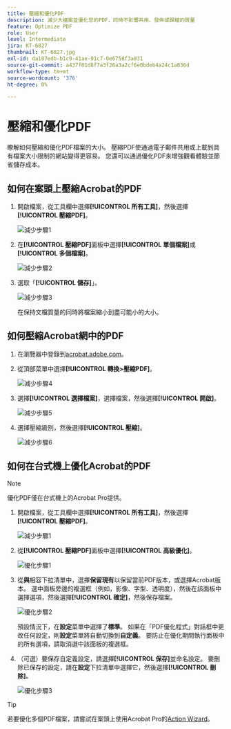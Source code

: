 ```yaml
---
title: 壓縮和優化PDF
description: 減少大檔案並優化您的PDF，同時不影響共用、發佈或歸檔的質量
feature: Optimize PDF
role: User
level: Intermediate
jira: KT-6827
thumbnail: KT-6827.jpg
exl-id: da187edb-b1c9-41ae-91c7-0e6758f3a831
source-git-commit: a437f01d8f7a3f26a3a2cf6e0bdeb4a24c1a836d
workflow-type: tm+mt
source-wordcount: '376'
ht-degree: 0%

---
```


# 壓縮和優化PDF

瞭解如何壓縮和優化PDF檔案的大小。 壓縮PDF使通過電子郵件共用或上載到具有檔案大小限制的網站變得更容易。 您還可以通過優化PDF來增強觀看體驗並節省儲存成本。

## 如何在案頭上壓縮Acrobat的PDF

1. 開啟檔案，從工具欄中選擇&#x200B;**[!UICONTROL 所有工具]**，然後選擇&#x200B;**[!UICONTROL 壓縮PDF]**。

   ![減少步驟1](../assets/Reduce_1.png)

1. 在&#x200B;**[!UICONTROL 壓縮PDF]**&#x200B;面板中選擇&#x200B;**[!UICONTROL 單個檔案]**&#x200B;或&#x200B;**[!UICONTROL 多個檔案]**。

   ![減少步驟2](../assets/Reduce_2.png)

1. 選取「**[!UICONTROL 儲存]**」。

   ![減少步驟3](../assets/Reduce_3.png)

   在保持文檔質量的同時將檔案縮小到盡可能小的大小。


## 如何壓縮Acrobat網中的PDF

1. 在瀏覽器中登錄到[acrobat.adobe.com](https://acrobat.adobe.com/tw/zh/)。

1. 從頂部菜單中選擇&#x200B;**[!UICONTROL 轉換>壓縮PDF]**。

   ![減少步驟4](../assets/Reduce_4.png)

1. 選擇&#x200B;**[!UICONTROL 選擇檔案]**，選擇檔案，然後選擇&#x200B;**[!UICONTROL 開啟]**。

   ![減少步驟5](../assets/Reduce_5.png)

1. 選擇壓縮級別，然後選擇&#x200B;**[!UICONTROL 壓縮]**。

   ![減少步驟6](../assets/Reduce_6.png)

## 如何在台式機上優化Acrobat的PDF

>[!NOTE]
>
>優化PDF僅在台式機上的Acrobat Pro提供。

1. 開啟檔案，從工具欄中選擇&#x200B;**[!UICONTROL 所有工具]**，然後選擇&#x200B;**[!UICONTROL 壓縮PDF]**。

   ![減少步驟1](../assets/Reduce_1.png)

1. 從&#x200B;**[!UICONTROL 壓縮PDF]**&#x200B;面板中選擇&#x200B;**[!UICONTROL 高級優化]**。

   ![優化步驟1](../assets/Optimize_1.png)

1. 從&#x200B;**與**&#x200B;相容下拉清單中，選擇&#x200B;**保留現有**&#x200B;以保留當前PDF版本，或選擇Acrobat版本。 選中面板旁邊的複選框（例如，影像、字型、透明度），然後在該面板中選擇選項，然後選擇&#x200B;**[!UICONTROL 確定]**，然後保存檔案。

   ![優化步驟2](../assets/Optimize_2.png)

   預設情況下，在&#x200B;**設定**&#x200B;菜單中選擇了&#x200B;**標準**。 如果在「PDF優化程式」對話框中更改任何設定，則&#x200B;**設定**&#x200B;菜單將自動切換到&#x200B;**自定義**。 要防止在優化期間執行面板中的所有選項，請取消選中該面板的複選框。

1. （可選）要保存自定義設定，請選擇&#x200B;**[!UICONTROL 保存]**&#x200B;並命名設定。 要刪除已保存的設定，請在&#x200B;**設定**&#x200B;下拉清單中選擇它，然後選擇&#x200B;**[!UICONTROL 刪除]**。

   ![優化步驟3](../assets/Optimize_3.png)

>[!TIP]
>
>若要優化多個PDF檔案，請嘗試在案頭上使用Acrobat Pro的[Action Wizard](../advanced-tasks/action.md)。